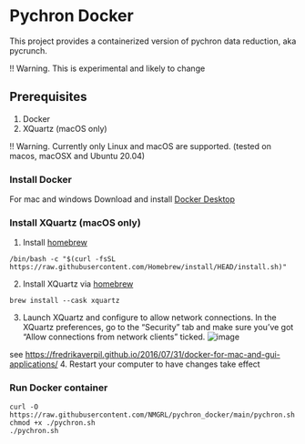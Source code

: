 # Pychron Docker

This project provides a containerized version of pychron data reduction, aka pycrunch.  

!! Warning. This is experimental and likely to change

## Prerequisites
1. Docker  
2. XQuartz  (macOS only)

!! Warning. Currently only Linux and macOS are supported. (tested on macos, macOSX and Ubuntu 20.04)

### Install Docker
For mac and windows Download and install [Docker Desktop](https://www.docker.com/products/docker-desktop)

### Install XQuartz (macOS only)
1. Install [homebrew](https://brew.sh/)

```shell
/bin/bash -c "$(curl -fsSL https://raw.githubusercontent.com/Homebrew/install/HEAD/install.sh)"
```
2. Install XQuartz via [homebrew](https://formulae.brew.sh/cask/xquartz)

```shell
brew install --cask xquartz
```
3. Launch XQuartz and configure to allow network connections.  In the XQuartz preferences, go to the “Security” tab and make sure you’ve got “Allow connections from network clients” ticked. 
![image](https://user-images.githubusercontent.com/2035568/123883120-9272e800-d905-11eb-97a3-33bdf59cb23f.png)

see https://fredrikaverpil.github.io/2016/07/31/docker-for-mac-and-gui-applications/
4. Restart your computer to have changes take effect


### Run Docker container
```shell
curl -O https://raw.githubusercontent.com/NMGRL/pychron_docker/main/pychron.sh
chmod +x ./pychron.sh
./pychron.sh
```
